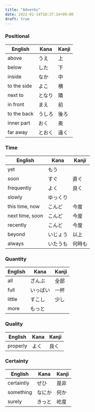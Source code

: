 ```yaml
---
title: "Adverbs"
date: 2022-01-14T18:37:14+09:00
draft: true
---
```

### Positional
| English     | Kana   | Kanji |
|-------------|--------|-------|
| above       | うえ   | 上    |
| below       | した   | 下    |
| inside      | なか   | 中    |
| to the side | よこ   | 横    |
| next to     | となり | 隣    |
| in front    | まえ   | 前    |
| to the back | うしろ | 後ろ  |
| inner part  | おく   | 奥    |
| far away    | とおく | 遠く  |

### Time
| English         | Kana     | Kanji  |
|-----------------|----------|--------|
| yet             | もう     |        |
| soon            | すぐ     | 直ぐ   |
| frequently      | よく     | 良く   |
| slowly          | ゆっくり |        | 
| this time, now  | こんど   | 今度   |
| next time, soon | こんど   | 今度   |
| recently        | こんど   | 今度   | 
| beyond          | いじょう | 以上   |
| always          | いたうも | 何時も |

### Quantity
| English | Kana     | Kanji |
|---------|----------|-------|
| all     | ざんぶ   | 全部  |
| full    | いっぱい | 一杯  |
| little  | すこし   | 少し  |
| more    | もっと   |       |

### Quality
| English  | Kana | Kanji |
|----------|------|-------|
| properly | よく | 良く  |

### Certainty
| English    | Kana   | Kanji |
|------------|--------|-------|
| certaintly | ぜひ   | 是非  |
| something  | なにか | 何か  |
| surely     | きっと | 屹度  |
